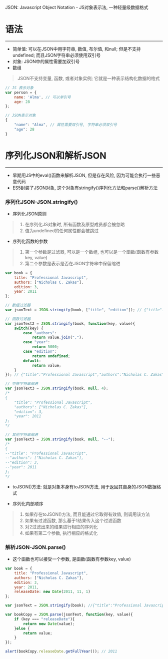 JSON: Javascript Object Notation - JS对象表示法, 一种轻量级数据格式

# 语法
--------------------------------------------------------
* 简单值: 可以在JSON中用字符串, 数值, 布尔值, 和null; 但是不支持 undefined; 而且JSON字符串必须使用双引号
* 对象: JSON中的属性需要加双引号
* 数组
> JSON不支持变量, 函数, 或者对象实例; 它就是一种表示结构化数据的格式
```js
// JS 表示对象
var person = {
    name: 'Alma', // 可以单引号
    age: 28
};

// JSON表示对象
{
    "name": "Alma", // 属性需要双引号, 字符串必须双引号
    "age": 28
}
```

# 序列化JSON和解析JSON
--------------------------------------------------------
* 早期用JS中的eval()函数来解析JSON, 但是存在风险, 因为可能会执行一些恶意代码
* ES5封装了JSON对象, 这个对象有stringify()序列化方法和parse()解析方法

### 序列化JSON-JSON.stringify()
* 序列化JSON原则
> 1. 在序列化JS对象时, 所有函数及原型成员都会被忽略
> 2. 值为undefined的任何属性都会被跳过

* 序列化函数的参数
> 1. 第一个参数是过滤器, 可以是一个数组, 也可以是一个函数(函数有参数key, value)
> 2. 第二个参数是表示是否在JSON字符串中保留缩进
```js
var book = {
    title: "Professional Javascript",
    authors: ["Nicholas C. Zakas"],
    edition: 3,
    year: 2011
};

// 数组过滤器
var jsonText = JSON.stringify(book, ["title", "edition"]); // {"title":"Professional Javascript","edition":3}

// 函数过滤器
var jsonText2 = JSON.stringify(book, function(key, value){
    switch(key) {
        case "authors":
            return value.join(",");
        case "year":
            return 5000;
        case "edition":
            return undefined;
        default:
            return value;
    }
}); // {"title":"Professional Javascript","authors":"Nicholas C. Zakas","year":5000}

// 空格字符串缩进
var jsonText3 = JSON.stringify(book, null, 4);
/*
{
    "title": "Professional Javascript",
    "authors": ["Nicholas C. Zakas"],
    "edition": 3,
    "year": 2011
};
*/

// 其他字符串缩进
var jsonText3 = JSON.stringify(book, null, "--");
/*
{
--"title": "Professional Javascript",
--"authors": ["Nicholas C. Zakas"],
--"edition": 3,
--"year": 2011
};
*/
```

* toJSON()方法: 就是对象本身有toJSON方法, 用于返回其自身的JSON数据格式

* 序列化内部顺序
> 1. 如果存在toJSON()方法, 而且能通过它取得有效值, 则调用该方法
> 2. 如果有过滤函数, 那么基于1结果传入这个过滤函数
> 3. 对2过滤出来的结果进行相应的序列化
> 4. 如果有第二个参数, 执行相应的格式化

### 解析JSON-JSON.parse()
* 这个函数也可以接受一个参数, 是函数(函数有参数key, value)
```js
var book = {
    title: "Professional Javascript",
    authors: ["Nicholas C. Zakas"],
    edition: 3,
    year: 2011,
    releaseDate: new Date(2011, 11, 1)
};

var jsonText = JSON.stringify(book); //{"title":"Professional Javascript","authors":["Nicholas C. Zakas"],"edition":3,"year":2011,"releaseDate":"2011-11-30T16:00:00.000Z"}

var bookCopy = JSON.parse(jsonText, function(key, value){
    if (key === "releaseDate"){
        return new Date(value);
    }else {
        return value;
    }
});

alert(bookCopy.releaseDate.getFullYear()); // 2011
```




